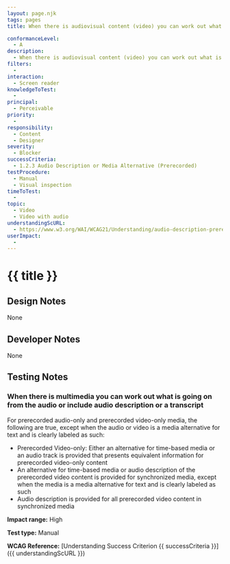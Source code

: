 ```yaml
---
layout: page.njk
tags: pages
title: When there is audiovisual content (video) you can work out what is going on from the audio or an audio description is provided

conformanceLevel:
  - A
description:
  - When there is audiovisual content (video) you can work out what is going on from the audio or an audio description is provided
filters:
  -
interaction:
  - Screen reader
knowledgeToTest:
  -
principal:
  - Perceivable
priority:
  -
responsibility:
  - Content
  - Designer
severity:
  - Blocker
successCriteria:
  - 1.2.3 Audio Description or Media Alternative (Prerecorded)
testProcedure:
  - Manual
  - Visual inspection
timeToTest:
  -
topic:
  - Video
  - Video with audio
understandingScURL:
  - https://www.w3.org/WAI/WCAG21/Understanding/audio-description-prerecorded.html
userImpact:
  -
---
```


# {{ title }}

## Design Notes

None

## Developer Notes

None

## Testing Notes

### When there is multimedia you can work out what is going on from the audio or include audio description or a transcript

For prerecorded audio-only and prerecorded video-only media, the following are true,
except when the audio or video is a media alternative for text and is clearly labeled as
such:

- Prerecorded Video-only: Either an alternative for time-based media or an audio track is
provided that presents equivalent information for prerecorded video-only content
- An alternative for time-based media or audio description of the prerecorded video
content is provided for synchronized media, except when the media is a media
alternative for text and is clearly labeled as such
- Audio description is provided for all prerecorded video content in synchronized
media

**Impact range:** High

**Test type:** Manual

**WCAG Reference:** [Understanding Success Criterion {{ successCriteria }}]({{ understandingScURL }})
